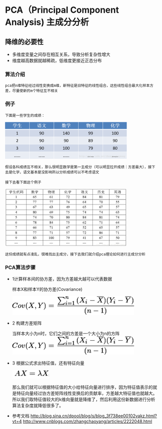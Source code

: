 # PCA（Principal Component Analysis) 主成分分析
## 降维的必要性
* 多维度变量之间存在相互关系，导致分析复杂性增大
* 维度越高数据就越稀疏，低维度更接近正态分布
### 算法介绍
    pca把n维特征经过线性变换成m维，新特征是旧特征的线性组合，这些线性组合最大化样本方差，尽量使新的m个特征互不相关

### 例子
    下面是一些学生的成绩：

<img src="./formulary/pca/chengji1.png" width=400px />

    假设各科成绩互不相关，那么很明显数学是第一主成分（可以明显拉开成绩｜方差最大），接下去是化学，语文基本是没影响所以分析成绩可以不考虑语文

    接下去看下面这个例子

<img src="./formulary/pca/chengji2.png" width=400px />

    这份成绩就有点凌乱，很难找出主成分，接下去我们就介绍pca理论如何进行主成分分析

### PCA算法步骤
* 1计算样本间的协方差，因为方差越大越可以代表数据

  样本X和样本Y的协方差(Covariance)

    <img src="./formulary/pca/cov.png" width=400px />
* 2 构建方差矩阵

    当样本大小为n时，它们之间的方差是一个大小为n的方阵
    <img src="./formulary/pca/cov.png" width=400px />

* 3 根据公式求出特征值，还有特征向量

    <img src="./formulary/pca/axx.png" width=120px />

    那么我们就可以根据特征值的大小给特征向量进行排序，因为特征值表示的就是特征向量经过协方差矩阵线性变换后的贡献率，方差越大特征值也就越大。
    所以我们取特征值较大的k维向量就是降维了，然后利用这份新数据进行分析 算法复杂度就降低很多了。




* 参考文档
    http://blog.sina.cn/dpool/blog/s/blog_3f738ee00102vakz.html?vt=4
    http://www.cnblogs.com/zhangchaoyang/articles/2222048.html
